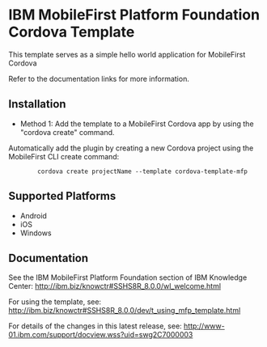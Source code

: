 <!---Licensed Materials - Property of IBM
5725-I43 (C) Copyright IBM Corp. 2015, 2016. All Rights Reserved.
US Government Users Restricted Rights - Use, duplication or
disclosure restricted by GSA ADP Schedule Contract with IBM Corp.-->

# IBM MobileFirst Platform Foundation Cordova Template
This template serves as a simple hello world application for MobileFirst Cordova

Refer to the documentation links for more information.

## Installation
- Method 1: Add the template to a MobileFirst Cordova app by using the
  "cordova create" command.

Automatically add the plugin by creating a new Cordova project using the MobileFirst CLI create command:

            cordova create projectName --template cordova-template-mfp

## Supported Platforms
- Android
- iOS
- Windows

## Documentation

See the IBM MobileFirst Platform Foundation section of IBM Knowledge Center:
http://ibm.biz/knowctr#SSHS8R_8.0.0/wl_welcome.html

For using the template, see:
http://ibm.biz/knowctr#SSHS8R_8.0.0/dev/t_using_mfp_template.html 

For details of the changes in this latest release, see:
http://www-01.ibm.com/support/docview.wss?uid=swg2C7000003